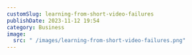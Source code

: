 ```yaml
---
customSlug: learning-from-short-video-failures
publishDate: 2023-11-12 19:54
category: Business
image:
  src: " /images/learning-from-short-video-failures.png"
---
```

